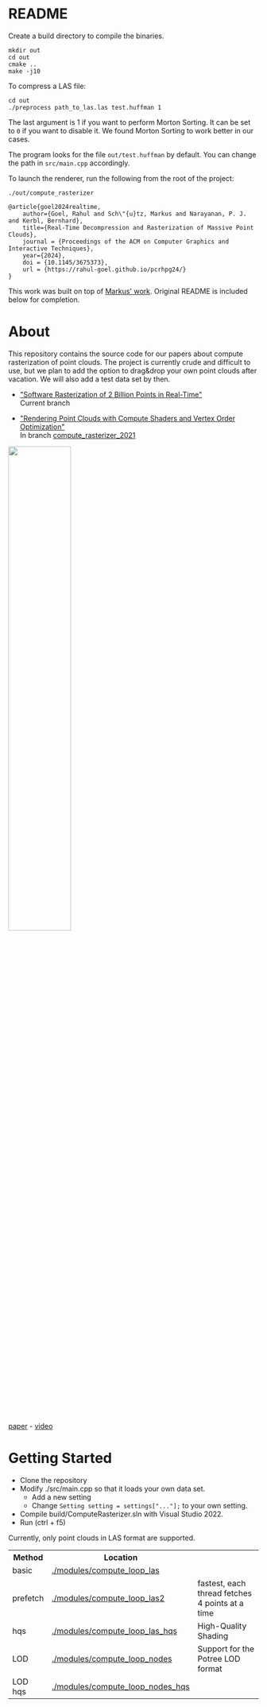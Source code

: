 # README
Create a build directory to compile the binaries.
```
mkdir out
cd out
cmake ..
make -j10
```

To compress a LAS file:
```
cd out
./preprocess path_to_las.las test.huffman 1
```
The last argument is 1 if you want to perform Morton Sorting. It can be set to `0` if you want to disable it. We found Morton Sorting to work better in our cases.

The program looks for the file `out/test.huffman` by default. You can change the path in `src/main.cpp` accordingly.

To launch the renderer, run the following from the root of the project:
```
./out/compute_rasterizer
```


```
@article{goel2024realtime,
    author={Goel, Rahul and Sch\"{u}tz, Markus and Narayanan, P. J. and Kerbl, Bernhard},
    title={Real-Time Decompression and Rasterization of Massive Point Clouds},
    journal = {Proceedings of the ACM on Computer Graphics and Interactive Techniques},
    year={2024},
    doi = {10.1145/3675373},
    url = {https://rahul-goel.github.io/pcrhpg24/}
}
```


This work was built on top of [Markus' work](https://github.com/m-schuetz/compute_rasterizer). Original README is included below for completion.


# About

This repository contains the source code for our papers about compute rasterization of point clouds. The project is currently crude and difficult to use, but we plan to add the option to drag&drop your own point clouds after vacation. We will also add a test data set by then.

* ["Software Rasterization of 2 Billion Points in Real-Time"](https://www.cg.tuwien.ac.at/research/publications/2022/SCHUETZ-2022-PCC/) <br>
Current branch

* ["Rendering Point Clouds with Compute Shaders and Vertex Order Optimization"](https://www.cg.tuwien.ac.at/research/publications/2021/SCHUETZ-2021-PCC/)<br>
In branch [compute_rasterizer_2021](https://github.com/m-schuetz/compute_rasterizer/tree/compute_rasterizer_2021)

<img src="docs/teaser.jpg" width="50%">

[paper](https://www.cg.tuwien.ac.at/research/publications/2022/SCHUETZ-2022-PCC/) - <a href="https://www.youtube.com/watch?v=9h-ElMfVIOY">video</a>

# Getting Started

* Clone the repository
* Modify ./src/main.cpp so that it loads your own data set.
    * Add a new setting
	* Change ```Setting setting = settings["..."];``` to your own setting.
* Compile build/ComputeRasterizer.sln with Visual Studio 2022.
* Run (ctrl + f5)

Currently, only point clouds in LAS format are supported.

<table>
	<tr>
		<th>Method</th>
		<th>Location</th>
		<th></th>
	</tr>
	<tr>
		<td>basic</td>
		<td><a href="./modules/compute_loop_las">./modules/compute_loop_las</a></td>
		<td></td>
	</tr>
	<tr>
		<td>prefetch</td>
		<td><a href="./modules/compute_loop_las2">./modules/compute_loop_las2</a></td>
		<td>fastest, each thread fetches 4 points at a time</td>
	</tr>
	<tr>
		<td>hqs</td>
		<td><a href="./modules/compute_loop_las_hqs">./modules/compute_loop_las_hqs</a></td>
		<td>High-Quality Shading</td>
	</tr>
	<tr>
		<td>LOD</td>
		<td><a href="./modules/compute_loop_nodes">./modules/compute_loop_nodes</a></td>
		<td>Support for the Potree LOD format</td>
	</tr>
	<tr>
		<td>LOD hqs</td>
		<td><a href="./modules/compute_loop_nodes_hqs">./modules/compute_loop_nodes_hqs</a></td>
	</tr>
</table>
